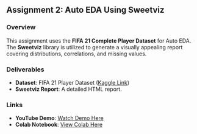 ## **Assignment 2: Auto EDA Using Sweetviz**

### **Overview**

This assignment uses the **FIFA 21 Complete Player Dataset** for Auto EDA. The **Sweetviz** library is utilized to generate a visually appealing report covering distributions, correlations, and missing values.

### **Deliverables**

- **Dataset**: FIFA 21 Player Dataset ([Kaggle Link](https://www.kaggle.com/stefanoleone992/fifa-21-complete-player-dataset))
- **Sweetviz Report**: A detailed HTML report.

### **Links**

- **YouTube Demo**: [Watch Demo Here](https://youtu.be/w2gsrnzW5r8)
- **Colab Notebook**: [View Colab Here](https://colab.research.google.com/github/pruthvik-sheth/CMPE-255-Data-Mining/blob/main/Assignments/Apache-Beam/Assignment-2/EDA_with_AutoEDA.ipynb)
